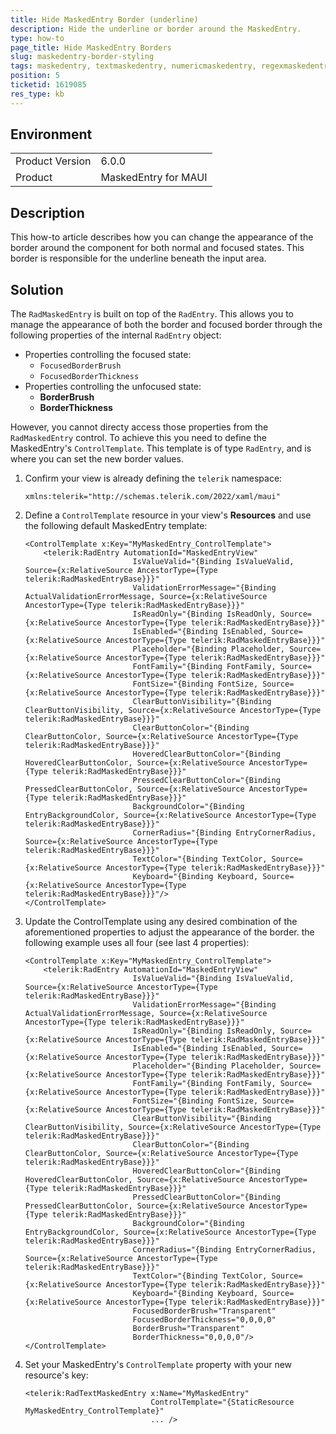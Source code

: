 ```yaml
---
title: Hide MaskedEntry Border (underline)
description: Hide the underline or border around the MaskedEntry.
type: how-to
page_title: Hide MaskedEntry Borders
slug: maskedentry-border-styling
tags: maskedentry, textmaskedentry, numericmaskedentry, regexmaskedentry, ipmaskedentry, emailmaskedentry, border, style, hide, underline
position: 5
ticketid: 1619085
res_type: kb
---
```


## Environment
<table>
    <tbody>
        <tr>
            <td>Product Version</td>
            <td>6.0.0</td>
        </tr>
        <tr>
            <td>Product</td>
            <td>MaskedEntry for MAUI</td>
        </tr>
    </tbody>
</table>


## Description

This how-to article describes how you can change the appearance of the border around the component for both normal and focused states. This border is responsible for the underline beneath the input area.


## Solution

The `RadMaskedEntry` is built on top of the `RadEntry`. This allows you to manage the appearance of both the border and focused border through the following properties of the internal `RadEntry` object:

- Properties controlling the focused state:
  - `FocusedBorderBrush`
  - `FocusedBorderThickness`
- Properties controlling the unfocused state:
  - **BorderBrush**
  - **BorderThickness**

However, you cannot directy access those properties from the `RadMaskedEntry` control. To achieve this you need to define the MaskedEntry's `ControlTemplate`. This template is of type `RadEntry`, and is where you can set the new border values.

1. Confirm your view is already defining the `telerik` namespace:

    ```XAML
    xmlns:telerik="http://schemas.telerik.com/2022/xaml/maui"
    ```

2. Define a `ControlTemplate` resource in your view's **Resources** and use the following default MaskedEntry template:

    ```XAML
    <ControlTemplate x:Key="MyMaskedEntry_ControlTemplate">
        <telerik:RadEntry AutomationId="MaskedEntryView"
                            IsValueValid="{Binding IsValueValid, Source={x:RelativeSource AncestorType={Type telerik:RadMaskedEntryBase}}}"
                            ValidationErrorMessage="{Binding ActualValidationErrorMessage, Source={x:RelativeSource AncestorType={Type telerik:RadMaskedEntryBase}}}"
                            IsReadOnly="{Binding IsReadOnly, Source={x:RelativeSource AncestorType={Type telerik:RadMaskedEntryBase}}}"
                            IsEnabled="{Binding IsEnabled, Source={x:RelativeSource AncestorType={Type telerik:RadMaskedEntryBase}}}"
                            Placeholder="{Binding Placeholder, Source={x:RelativeSource AncestorType={Type telerik:RadMaskedEntryBase}}}"
                            FontFamily="{Binding FontFamily, Source={x:RelativeSource AncestorType={Type telerik:RadMaskedEntryBase}}}"
                            FontSize="{Binding FontSize, Source={x:RelativeSource AncestorType={Type telerik:RadMaskedEntryBase}}}"
                            ClearButtonVisibility="{Binding ClearButtonVisibility, Source={x:RelativeSource AncestorType={Type telerik:RadMaskedEntryBase}}}"
                            ClearButtonColor="{Binding ClearButtonColor, Source={x:RelativeSource AncestorType={Type telerik:RadMaskedEntryBase}}}"
                            HoveredClearButtonColor="{Binding HoveredClearButtonColor, Source={x:RelativeSource AncestorType={Type telerik:RadMaskedEntryBase}}}"
                            PressedClearButtonColor="{Binding PressedClearButtonColor, Source={x:RelativeSource AncestorType={Type telerik:RadMaskedEntryBase}}}"
                            BackgroundColor="{Binding EntryBackgroundColor, Source={x:RelativeSource AncestorType={Type telerik:RadMaskedEntryBase}}}"
                            CornerRadius="{Binding EntryCornerRadius, Source={x:RelativeSource AncestorType={Type telerik:RadMaskedEntryBase}}}"
                            TextColor="{Binding TextColor, Source={x:RelativeSource AncestorType={Type telerik:RadMaskedEntryBase}}}"
                            Keyboard="{Binding Keyboard, Source={x:RelativeSource AncestorType={Type telerik:RadMaskedEntryBase}}}"/>
    </ControlTemplate>
    ```

3. Update the ControlTemplate using any desired combination of the aforementioned properties to adjust the appearance of the border. the following example uses all four (see last 4 properties):

    ```XAML
    <ControlTemplate x:Key="MyMaskedEntry_ControlTemplate">
        <telerik:RadEntry AutomationId="MaskedEntryView"
                            IsValueValid="{Binding IsValueValid, Source={x:RelativeSource AncestorType={Type telerik:RadMaskedEntryBase}}}"
                            ValidationErrorMessage="{Binding ActualValidationErrorMessage, Source={x:RelativeSource AncestorType={Type telerik:RadMaskedEntryBase}}}"
                            IsReadOnly="{Binding IsReadOnly, Source={x:RelativeSource AncestorType={Type telerik:RadMaskedEntryBase}}}"
                            IsEnabled="{Binding IsEnabled, Source={x:RelativeSource AncestorType={Type telerik:RadMaskedEntryBase}}}"
                            Placeholder="{Binding Placeholder, Source={x:RelativeSource AncestorType={Type telerik:RadMaskedEntryBase}}}"
                            FontFamily="{Binding FontFamily, Source={x:RelativeSource AncestorType={Type telerik:RadMaskedEntryBase}}}"
                            FontSize="{Binding FontSize, Source={x:RelativeSource AncestorType={Type telerik:RadMaskedEntryBase}}}"
                            ClearButtonVisibility="{Binding ClearButtonVisibility, Source={x:RelativeSource AncestorType={Type telerik:RadMaskedEntryBase}}}"
                            ClearButtonColor="{Binding ClearButtonColor, Source={x:RelativeSource AncestorType={Type telerik:RadMaskedEntryBase}}}"
                            HoveredClearButtonColor="{Binding HoveredClearButtonColor, Source={x:RelativeSource AncestorType={Type telerik:RadMaskedEntryBase}}}"
                            PressedClearButtonColor="{Binding PressedClearButtonColor, Source={x:RelativeSource AncestorType={Type telerik:RadMaskedEntryBase}}}"
                            BackgroundColor="{Binding EntryBackgroundColor, Source={x:RelativeSource AncestorType={Type telerik:RadMaskedEntryBase}}}"
                            CornerRadius="{Binding EntryCornerRadius, Source={x:RelativeSource AncestorType={Type telerik:RadMaskedEntryBase}}}"
                            TextColor="{Binding TextColor, Source={x:RelativeSource AncestorType={Type telerik:RadMaskedEntryBase}}}"
                            Keyboard="{Binding Keyboard, Source={x:RelativeSource AncestorType={Type telerik:RadMaskedEntryBase}}}"
                            FocusedBorderBrush="Transparent"
                            FocusedBorderThickness="0,0,0,0" 
                            BorderBrush="Transparent"
                            BorderThickness="0,0,0,0"/>
    </ControlTemplate>
    ```

4. Set your MaskedEntry's `ControlTemplate` property with your new resource's key:

    ```XAML
    <telerik:RadTextMaskedEntry x:Name="MyMaskedEntry"
                                ControlTemplate="{StaticResource MyMaskedEntry_ControlTemplate}"
                                ... />
    ```
